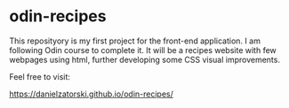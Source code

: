 # odin-recipes


This reposityory is my first project for the front-end application. I am following Odin course to complete it. It will be a recipes website with few webpages using html, further developing some CSS visual improvements.

Feel free to visit:

https://danielzatorski.github.io/odin-recipes/
